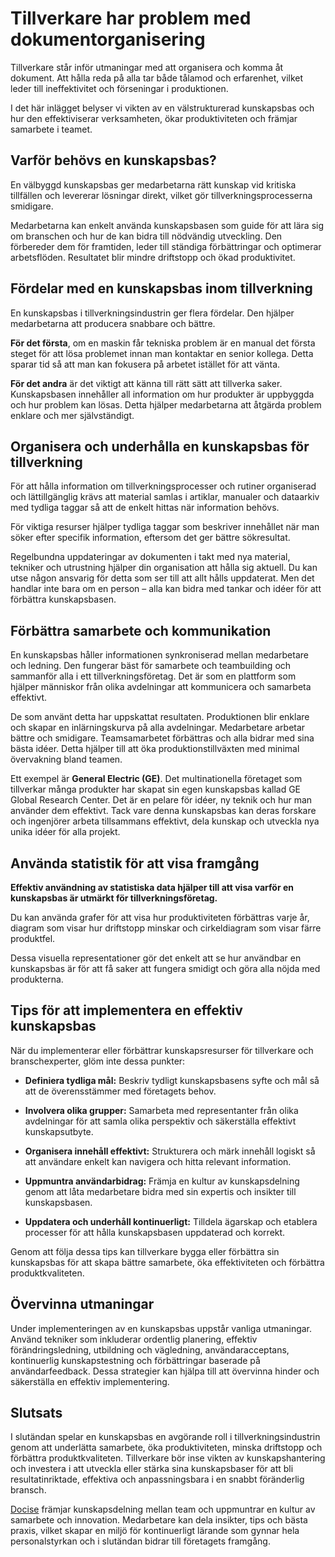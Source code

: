 # Tillverkare har problem med dokumentorganisering

Tillverkare står inför utmaningar med att organisera och komma åt dokument. Att hålla reda på alla tar både tålamod och erfarenhet, vilket leder till ineffektivitet och förseningar i produktionen.

I det här inlägget belyser vi vikten av en välstrukturerad kunskapsbas och hur den effektiviserar verksamheten, ökar produktiviteten och främjar samarbete i teamet.

## Varför behövs en kunskapsbas?

En välbyggd kunskapsbas ger medarbetarna rätt kunskap vid kritiska tillfällen och levererar lösningar direkt, vilket gör tillverkningsprocesserna smidigare.

Medarbetarna kan enkelt använda kunskapsbasen som guide för att lära sig om branschen och hur de kan bidra till nödvändig utveckling. Den förbereder dem för framtiden, leder till ständiga förbättringar och optimerar arbetsflöden. Resultatet blir mindre driftstopp och ökad produktivitet.

## Fördelar med en kunskapsbas inom tillverkning

En kunskapsbas i tillverkningsindustrin ger flera fördelar. Den hjälper medarbetarna att producera snabbare och bättre.

**För det första**, om en maskin får tekniska problem är en manual det första steget för att lösa problemet innan man kontaktar en senior kollega. Detta sparar tid så att man kan fokusera på arbetet istället för att vänta.

**För det andra** är det viktigt att känna till rätt sätt att tillverka saker. Kunskapsbasen innehåller all information om hur produkter är uppbyggda och hur problem kan lösas. Detta hjälper medarbetarna att åtgärda problem enklare och mer självständigt.

## Organisera och underhålla en kunskapsbas för tillverkning

För att hålla information om tillverkningsprocesser och rutiner organiserad och lättillgänglig krävs att material samlas i artiklar, manualer och dataarkiv med tydliga taggar så att de enkelt hittas när information behövs.

För viktiga resurser hjälper tydliga taggar som beskriver innehållet när man söker efter specifik information, eftersom det ger bättre sökresultat.

Regelbundna uppdateringar av dokumenten i takt med nya material, tekniker och utrustning hjälper din organisation att hålla sig aktuell. Du kan utse någon ansvarig för detta som ser till att allt hålls uppdaterat. Men det handlar inte bara om en person – alla kan bidra med tankar och idéer för att förbättra kunskapsbasen.

## Förbättra samarbete och kommunikation

En kunskapsbas håller informationen synkroniserad mellan medarbetare och ledning. Den fungerar bäst för samarbete och teambuilding och sammanför alla i ett tillverkningsföretag. Det är som en plattform som hjälper människor från olika avdelningar att kommunicera och samarbeta effektivt.

De som använt detta har uppskattat resultaten. Produktionen blir enklare och skapar en inlärningskurva på alla avdelningar. Medarbetare arbetar bättre och smidigare. Teamsamarbetet förbättras och alla bidrar med sina bästa idéer. Detta hjälper till att öka produktionstillväxten med minimal övervakning bland teamen.

Ett exempel är **General Electric (GE)**. Det multinationella företaget som tillverkar många produkter har skapat sin egen kunskapsbas kallad GE Global Research Center. Det är en pelare för idéer, ny teknik och hur man använder dem effektivt. Tack vare denna kunskapsbas kan deras forskare och ingenjörer arbeta tillsammans effektivt, dela kunskap och utveckla nya unika idéer för alla projekt.

## Använda statistik för att visa framgång

**Effektiv användning av statistiska data hjälper till att visa varför en kunskapsbas är utmärkt för tillverkningsföretag.**

Du kan använda grafer för att visa hur produktiviteten förbättras varje år, diagram som visar hur driftstopp minskar och cirkeldiagram som visar färre produktfel.

Dessa visuella representationer gör det enkelt att se hur användbar en kunskapsbas är för att få saker att fungera smidigt och göra alla nöjda med produkterna.

## Tips för att implementera en effektiv kunskapsbas

När du implementerar eller förbättrar kunskapsresurser för tillverkare och branschexperter, glöm inte dessa punkter:

* **Definiera tydliga mål:** Beskriv tydligt kunskapsbasens syfte och mål så att de överensstämmer med företagets behov.

* **Involvera olika grupper:** Samarbeta med representanter från olika avdelningar för att samla olika perspektiv och säkerställa effektivt kunskapsutbyte.

* **Organisera innehåll effektivt:** Strukturera och märk innehåll logiskt så att användare enkelt kan navigera och hitta relevant information.

* **Uppmuntra användarbidrag:** Främja en kultur av kunskapsdelning genom att låta medarbetare bidra med sin expertis och insikter till kunskapsbasen.

* **Uppdatera och underhåll kontinuerligt:** Tilldela ägarskap och etablera processer för att hålla kunskapsbasen uppdaterad och korrekt.

Genom att följa dessa tips kan tillverkare bygga eller förbättra sin kunskapsbas för att skapa bättre samarbete, öka effektiviteten och förbättra produktkvaliteten.

## Övervinna utmaningar

Under implementeringen av en kunskapsbas uppstår vanliga utmaningar. Använd tekniker som inkluderar ordentlig planering, effektiv förändringsledning, utbildning och vägledning, användaracceptans, kontinuerlig kunskapstestning och förbättringar baserade på användarfeedback. Dessa strategier kan hjälpa till att övervinna hinder och säkerställa en effektiv implementering.

## Slutsats

I slutändan spelar en kunskapsbas en avgörande roll i tillverkningsindustrin genom att underlätta samarbete, öka produktiviteten, minska driftstopp och förbättra produktkvaliteten. Tillverkare bör inse vikten av kunskapshantering och investera i att utveckla eller stärka sina kunskapsbaser för att bli resultatinriktade, effektiva och anpassningsbara i en snabbt föränderlig bransch.

[Docise](https://www.docsie.io/) främjar kunskapsdelning mellan team och uppmuntrar en kultur av samarbete och innovation. Medarbetare kan dela insikter, tips och bästa praxis, vilket skapar en miljö för kontinuerligt lärande som gynnar hela personalstyrkan och i slutändan bidrar till företagets framgång.